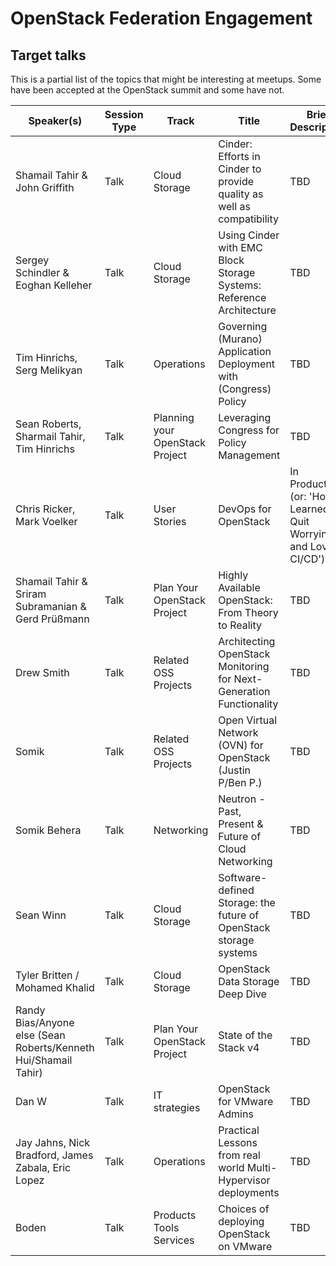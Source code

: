# OpenStack Federation Engagement

## Target talks

This is a partial list of the topics that might be interesting at meetups. Some have been accepted at the OpenStack summit and some have not.

| Speaker(s)| Session Type |	Track |Title |Brief Description| Comment|
| ------------- |-------------| -----| ------| ---|----|
|Shamail Tahir & John Griffith|	Talk|	Cloud Storage|	Cinder: Efforts in Cinder to provide quality as well as compatibility| TBD|
|Sergey Schindler & Eoghan Kelleher| Talk|	Cloud Storage|	Using Cinder with EMC Block Storage Systems: Reference Architecture| TBD |
|Tim Hinrichs, Serg Melikyan| Talk|Operations|	Governing (Murano) Application Deployment with (Congress) Policy| TBD|
|Sean Roberts, Sharmail Tahir, Tim Hinrichs|	Talk	|Planning your OpenStack Project	|Leveraging Congress for Policy Management| TBD|
|Chris Ricker, Mark Voelker		|Talk|User Stories|	DevOps for OpenStack |In Production (or: 'How I Learned to Quit Worrying and Love CI/CD')| TBD|
|Shamail Tahir & Sriram Subramanian & Gerd Prüßmann|	Talk	|Plan Your OpenStack Project|	Highly Available OpenStack: From Theory to Reality| TBD|
|Drew Smith	|Talk	|Related OSS Projects|	Architecting OpenStack Monitoring for Next-Generation Functionality| TBD|
|Somik|	Talk	|Related OSS Projects	|Open Virtual Network (OVN) for OpenStack (Justin P/Ben P.)| TBD|
|Somik Behera|	Talk	|Networking	|Neutron - Past, Present & Future of Cloud Networking| TBD|
|Sean Winn	|Talk	|Cloud Storage	|Software-defined Storage: the future of OpenStack storage systems| TBD|
|Tyler Britten / Mohamed Khalid|	Talk|	Cloud Storage|	OpenStack Data Storage Deep Dive| TBD|
|Randy Bias/Anyone else (Sean Roberts/Kenneth Hui/Shamail Tahir)| Talk |Plan Your OpenStack Project|	State of the Stack v4| TBD|
|Dan W 	|Talk	|IT strategies	|OpenStack for VMware Admins| TBD|
|Jay Jahns, Nick Bradford, James Zabala, Eric Lopez	|Talk	|Operations	|Practical Lessons from real world Multi-Hypervisor deployments| TBD|
|Boden	|Talk	|Products Tools Services|	Choices of deploying OpenStack on VMware| TBD|